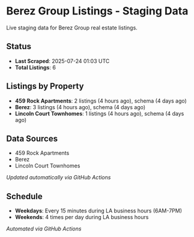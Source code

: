 # Berez Group Listings - Staging Data

Live staging data for Berez Group real estate listings.

## Status

- **Last Scraped**: 2025-07-24 01:03 UTC
- **Total Listings**: 6

## Listings by Property

- **459 Rock Apartments**: 2 listings (4 hours ago), schema (4 days ago)
- **Berez**: 3 listings (4 hours ago), schema (4 days ago)
- **Lincoln Court Townhomes**: 1 listings (4 hours ago), schema (4 days ago)

## Data Sources

- 459 Rock Apartments
- Berez
- Lincoln Court Townhomes

*Updated automatically via GitHub Actions*

## Schedule

- **Weekdays**: Every 15 minutes during LA business hours (6AM-7PM)
- **Weekends**: 4 times per day during LA business hours

*Automated via GitHub Actions*
